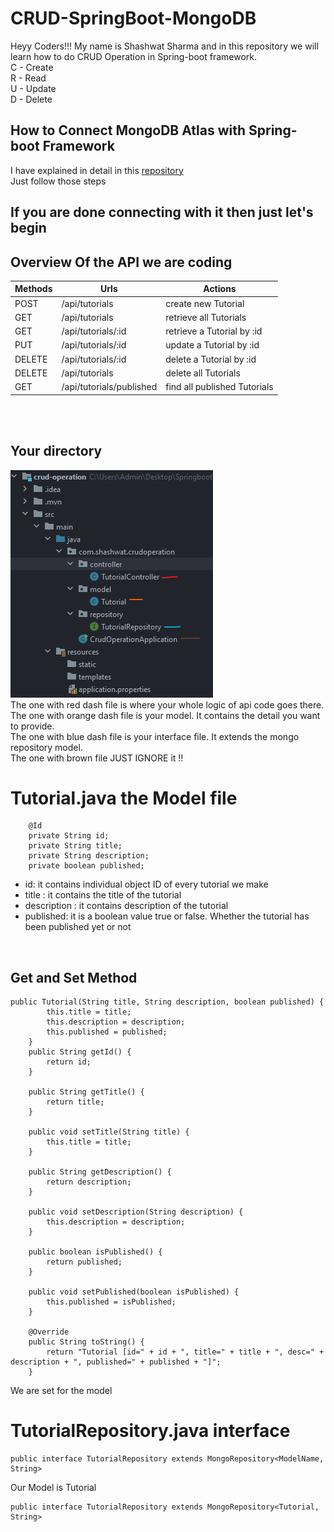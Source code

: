 # CRUD-SpringBoot-MongoDB
Heyy Coders!!! My name is Shashwat Sharma and in this repository we will learn how to do CRUD Operation in Spring-boot framework. <br>
C - Create <br>
R - Read <br>
U - Update <br>
D - Delete <br>

## How to Connect MongoDB Atlas with Spring-boot Framework
I have explained in detail in this [repository](https://github.com/shashwat2910/MongoDB-SpringBoot) <br>
Just follow those steps

## If you are done connecting with it then just let's begin 

## Overview Of the API we are coding

|Methods   	|Urls   	|Actions   	|
|---	|---	|---	|
|POST   	|   /api/tutorials  	| create new Tutorial  	|
| GET  	| 	/api/tutorials  	|  	retrieve all Tutorials 	|
|   GET	|  /api/tutorials/:id 	| 	retrieve a Tutorial by :id	  	|
|   PUT	| /api/tutorials/:id  	| 	update a Tutorial by :id 	 	|
|   DELETE	|  	/api/tutorials/:id 	|  	delete a Tutorial by :id 	|
|  DELETE 	|   /api/tutorials	|  	delete all Tutorials 	|
|  GET 	|  /api/tutorials/published 	|  	find all published Tutorials 	|   

<br>
<br>

## Your directory
![](pics/img1.png)
<br>
The one with red dash file is where your whole logic of api code goes there.
<br>
The one with orange dash file is your model. It contains the detail you want to provide.
<br>
The one with blue dash file is your interface file. It extends the mongo repository model. 
<br>
The one with brown file JUST IGNORE it !!
<br>


# Tutorial.java the Model file

```
    @Id
    private String id;
    private String title;
    private String description;
    private boolean published;
```
- id: it contains individual object ID of every tutorial we make
- title : it contains the title of the tutorial
- description : it contains description of the tutorial
- published: it is a boolean value true or false. Whether the tutorial has been published yet or not
<br>

## Get and Set Method
```
public Tutorial(String title, String description, boolean published) {
        this.title = title;
        this.description = description;
        this.published = published;
    }
    public String getId() {
        return id;
    }

    public String getTitle() {
        return title;
    }

    public void setTitle(String title) {
        this.title = title;
    }

    public String getDescription() {
        return description;
    }

    public void setDescription(String description) {
        this.description = description;
    }

    public boolean isPublished() {
        return published;
    }

    public void setPublished(boolean isPublished) {
        this.published = isPublished;
    }

    @Override
    public String toString() {
        return "Tutorial [id=" + id + ", title=" + title + ", desc=" + description + ", published=" + published + "]";
    }
```
We are set for the model

# TutorialRepository.java interface
```
public interface TutorialRepository extends MongoRepository<ModelName, String>
```
Our Model is Tutorial
```
public interface TutorialRepository extends MongoRepository<Tutorial, String>
```




